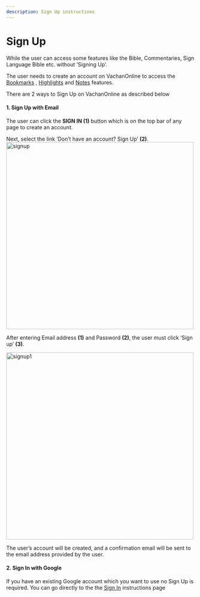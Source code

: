 ```yaml
---
description: Sign Up instructions
---
```


# Sign Up

While the user can access some features like the Bible, Commentaries, Sign Language Bible etc. without ‘Signing Up’.

The user needs to create an account on VachanOnline to access the [Bookmarks](./bookmarks) , [Highlights](./highlights) and [Notes](./notes) features.

There are 2 ways to Sign Up on VachanOnline as described below

#### 1. Sign Up with Email

The user can click the **SIGN IN (1)** button which is on the top bar of any page to create an account.

Next, select the link ‘Don’t have an account? Sign Up’ **(2)**.
<img src="/img/assets/sign up.png"  width="500px" alt="signup"/>

After entering Email address **(1)** and Password **(2)**, the user must click ‘Sign up’ **(3)**.

   <img src="/img/assets/signup1.png"  width="500px" alt="signup1"/>

The user’s account will be created, and a confirmation email will be sent to the email address provided by the user.

#### 2. Sign In with Google

If you have an existing Google account which you want to use no Sign Up is required. You can go directly to the the [Sign In](./signIn) instructions page
